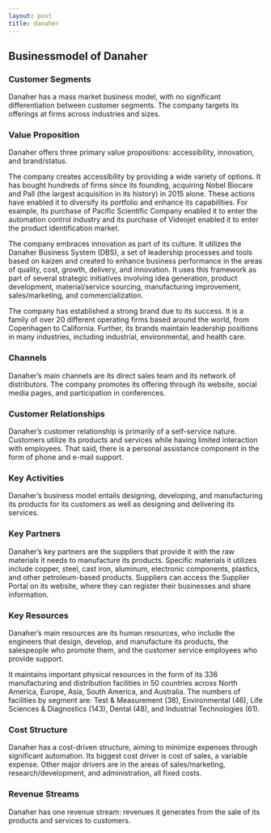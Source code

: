 ```yaml
---
layout: post
title: danaher
---
```


Businessmodel of Danaher
-------------------------

### Customer Segments

Danaher has a mass market business model, with no significant differentiation between customer segments. The company targets its offerings at firms across industries and sizes.

### Value Proposition

Danaher offers three primary value propositions: accessibility, innovation, and brand/status.

The company creates accessibility by providing a wide variety of options. It has bought hundreds of firms since its founding, acquiring Nobel Biocare and Pall (the largest acquisition in its history) in 2015 alone. These actions have enabled it to diversify its portfolio and enhance its capabilities. For example, its purchase of Pacific Scientific Company enabled it to enter the automation control industry and its purchase of Videojet enabled it to enter the product identification market.

The company embraces innovation as part of its culture. It utilizes the Danaher Business System (DBS), a set of leadership processes and tools based on kaizen and created to enhance business performance in the areas of quality, cost, growth, delivery, and innovation. It uses this framework as part of several strategic initiatives involving idea generation, product development, material/service sourcing, manufacturing improvement, sales/marketing, and commercialization.

The company has established a strong brand due to its success. It is a family of over 20 different operating firms based around the world, from Copenhagen to California. Further, its brands maintain leadership positions in many industries, including industrial, environmental, and health care.

### Channels

Danaher’s main channels are its direct sales team and its network of distributors. The company promotes its offering through its website, social media pages, and participation in conferences.

### Customer Relationships

Danaher’s customer relationship is primarily of a self-service nature. Customers utilize its products and services while having limited interaction with employees. That said, there is a personal assistance component in the form of phone and e-mail support.

### Key Activities

Danaher’s business model entails designing, developing, and manufacturing its products for its customers as well as designing and delivering its services.

### Key Partners

Danaher’s key partners are the suppliers that provide it with the raw materials it needs to manufacture its products. Specific materials it utilizes include copper, steel, cast iron, aluminum, electronic components, plastics, and other petroleum-based products. Suppliers can access the Supplier Portal on its website, where they can register their businesses and share information.

### Key Resources

Danaher’s main resources are its human resources, who include the engineers that design, develop, and manufacture its products, the salespeople who promote them, and the customer service employees who provide support.

It maintains important physical resources in the form of its 336 manufacturing and distribution facilities in 50 countries across North America, Europe, Asia, South America, and Australia. The numbers of facilities by segment are: Test & Measurement (38), Environmental (46), Life Sciences & Diagnostics (143), Dental (48), and Industrial Technologies (61).

### Cost Structure

Danaher has a cost-driven structure, aiming to minimize expenses through significant automation. Its biggest cost driver is cost of sales, a variable expense. Other major drivers are in the areas of sales/marketing, research/development, and administration, all fixed costs.

### Revenue Streams

Danaher has one revenue stream: revenues it generates from the sale of its products and services to customers.
